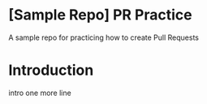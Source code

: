 # [Sample Repo] PR Practice
A sample repo for practicing how to create Pull Requests

# Introduction
intro
one more line